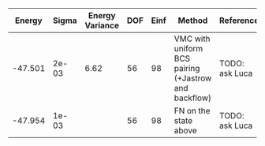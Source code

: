 | Energy  | Sigma | Energy Variance | DOF | Einf | Method                                                       | Reference |
|---------|-------|-----------------|-----|------|--------------------------------------------------------------|-----------|
| -47.501 | 2e-03 | 6.62            | 56  | 98   | VMC with uniform BCS pairing (+Jastrow and backflow)         | TODO: ask Luca |
| -47.954 | 1e-03 |                 | 56  | 98   | FN on the state above                                        | TODO: ask Luca |
